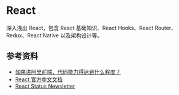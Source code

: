 # React

深入浅出 React，包含 React 基础知识、React Hooks、React Router、Redux、React Native 以及架构设计等。


## 参考资料

- [如果进阿里前端，代码能力得达到什么程度？](https://www.zhihu.com/question/29191974/answer/1620274467)
- [React 官方中文文档](https://zh-hans.react.dev/)
- [React Status Newsletter](https://react.statuscode.com/issues)
